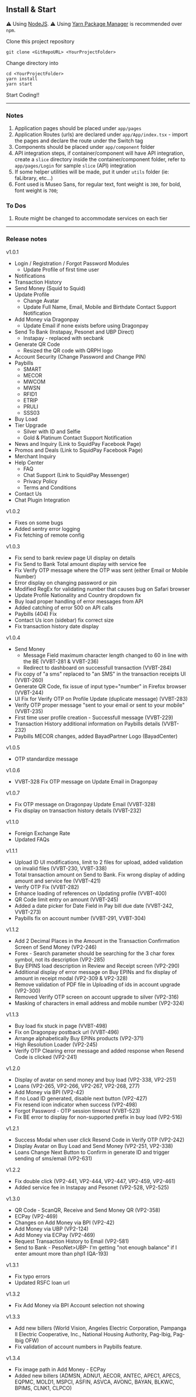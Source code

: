 ## Install & Start

⚠️ Using [NodeJS](https://nodejs.org/en/).
⚠️ Using [Yarn Package Manager](https://yarnpkg.com) is recommended over `npm`.

Clone this project repository

```shell
git clone <GitRepoURL> <YourProjectFolder>
```

Change directory into <YourProjectFolder>

```shell
cd <YourProjectFolder>
yarn install
yarn start
```

Start Coding!!

---

### Notes

1. Application pages should be placed under `app/pages`
2. Application Routes (urls) are declared under `app/App/index.tsx` - import the pages and declare the route under the Switch tag
3. Components should be placed under `app/component` folder
4. API integration steps, if container/component will have API integration, create a `slice` directory inside the container/component folder, refer to `app/pages/Login` for sample `slice` (API) integration
5. If some helper utilities will be made, put it under `utils` folder (ie: faLibrary, etc...)
6. Font used is Museo Sans, for regular text, font weight is `300`, for bold, font weight is `700`;

### To Dos

1. Route might be changed to accommodate services on each tier

---

### Release notes

v1.0.1

- Login / Registration / Forgot Password Modules
  - Update Profile of first time user
- Notifications
- Transaction History
- Send Money (Squid to Squid)
- Update Profile
  - Change Avatar
  - Update Full Name, Email, Mobile and Birthdate Contact Support Notification
- Add Money via Dragonpay
  - Update Email if none exists before using Dragonpay
- Send To Bank (Instapay, Pesonet and UBP Direct)
  - Instapay - replaced with secbank
- Generate QR Code
  - Resized the QR code with QRPH logo
- Account Security (Change Password and Change PIN)
- Paybills
  - SMART
  - MECOR
  - MWCOM
  - MWSN
  - RFID1
  - ETRIP
  - PRULI
  - SSS03
- Buy Load
- Tier Upgrade
  - Silver with ID and Selfie
  - Gold & Platinum Contact Support Notification
- News and Inquiry (Link to SquidPay Facebook Page)
- Promos and Deals (Link to SquidPay Facebook Page)
- Merchant Inquiry
- Help Center
  - FAQ
  - Chat Support (Link to SquidPay Messenger)
  - Privacy Policy
  - Terms and Conditions
- Contact Us
- Chat Plugin Integration

v1.0.2

- Fixes on some bugs
- Added sentry error logging
- Fix fetching of remote config

v1.0.3

- Fix send to bank review page UI display on details
- Fix Send to Bank Total amount display with service fee
- Fix Verify OTP message where the OTP was sent (either Email or Mobile Number)
- Error display on changing password or pin
- Modified RegEx for validating number that causes bug on Safari browser
- Update Profile Nationality and Country dropdown fix
- Buy load proper handling of error messages from API
- Added catching of error 500 on API calls
- Paybills (404) Fix
- Contact Us icon (sidebar) fix correct size
- Fix transaction history date display

v1.0.4

- Send Money
  - Message Field maximum character length changed to 60 in line with the BE (VVBT-281 & VVBT-236)
  - Redirect to dashboard on successfull transaction (VVBT-284)
- Fix copy of "a sms" replaced to "an SMS" in the transaction receipts UI (VVBT-260)
- Generate QR Code, fix issue of input type="number" in Firefox browser (VVBT-244)
- UI Fix for Verify OTP on Profile Update (duplicate message) (VVBT-283)
- Verify OTP proper message "sent to your email or sent to your mobile" (VVBT-235)
- First time user profile creation - Successfull message (VVBT-229)
- Transaction History additional information on Paybills details (VVBT-232)
- Paybills MECOR changes, added BayadPartner Logo (BayadCenter)

v1.0.5

- OTP standardize message

v1.0.6

- VVBT-328 Fix OTP message on Update Email in Dragonpay

v1.0.7

- Fix OTP message on Dragonpay Update Email (VVBT-328)
- Fix display on transaction history details (VVBT-232)

v1.1.0

- Foreign Exchange Rate
- Updated FAQs

v1.1.1

- Upload ID UI modifications, limit to 2 files for upload, added validation on invalid files (VVBT-230, VVBT-338)
- Total transaction amount on Send to Bank. Fix wrong display of adding amount and service fee (VVBT-421)
- Verify OTP Fix (VVBT-282)
- Enhance loading of references on Updating profile (VVBT-400)
- QR Code limit entry on amount (VVBT-245)
- Added a date picker for Date Field in Pay bill due date (VVBT-242, VVBT-273)
- Paybills fix on account number (VVBT-291, VVBT-304)

v1.1.2

- Add 2 Decimal Places in the Amount in the Transaction Confirmation Screen of Send Money (VP2-246)
- Forex - Search parameter should be searching for the 3 char forex symbol, not its description (VP2-285)
- Buy EPINS load description in Review and Receipt screen (VP2-290)
- Additional display of error message on Buy EPINs and fix display of amount in receipt modal (VP2-309 & VP2-328)
- Remove validation of PDF file in Uploading of ids in account upgrade (VP2-300)
- Removed Verify OTP screen on account upgrade to silver (VP2-316)
- Masking of characters in email address and mobile number (VP2-324)

v1.1.3

- Buy load fix stuck in page (VVBT-498)
- Fix on Dragonpay postback url (VVBT-496)
- Arrange alphabetically Buy EPINs products (VP2-371)
- High Resolution Loader (VP2-245)
- Verify OTP Clearing error message and added response when Resend Code is clicked (VP2-241)

v1.2.0

- Display of avatar on send money and buy load (VP2-338, VP2-251)
- Loans (VP2-265, VP2-266, VP2-267, VP2-268, 277)
- Add Money via BPI (VP2-42)
- If no Load ID generated, disable next button (VP2-427)
- Fix resend icon indicator when success (VP2-498)
- Forgot Password - OTP session timeout (VVBT-523)
- Fix BE error to display for non-supported prefix in buy load (VP2-516)

v1.2.1

- Success Modal when user click Resend Code in Verify OTP (VP2-242)
- Display Avatar on Buy Load and Send Money (VP2-251, VP2-338)
- Loans Change Next Button to Confirm in generate ID and trigger sending of sms/email (VP2-631)

v1.2.2

- Fix double click (VP2-441, VP2-444, VP2-447, VP2-459, VP2-461)
- Added service fee in Instapay and Pesonet (VP2-528, VP2-525)

v1.3.0

- QR Code - ScanQR, Receive and Send Money QR (VP2-358)
- ECPay (VP2-469)
- Changes on Add Money via BPI (VP2-42)
- Add Money via UBP (VP2-124)
- Add Money via ECPay (VP2-469)
- Request Transaction History to Email (VP2-581)
- Send to Bank - PesoNet>UBP- I'm getting "not enough balance" if I enter amount more than php1 (QA-193)

v1.3.1

- Fix typo errors
- Updated RSFC loan url

v1.3.2

- Fix Add Money via BPI Account selection not showing

v1.3.3

- Add new billers (World Vision, Angeles Electric Corporation, Pampanga II Electric Cooperative, Inc., National Housing Authority, Pag-Ibig, Pag-Ibig OFW)
- Fix validation of account numbers in Paybills feature.

v1.3.4

- Fix image path in Add Money - ECPay
- Added new billers (ADMSN, ADNU1, AECOR, ANTEC, APEC1, APECS, EQPMC, MOLD1, MSPCI, ASFIN, ASVCA, AVONC, BAYAN, BLKWC, BPIMS, CLNK1, CLPCO)
